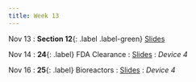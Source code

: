 ```yaml
---
title: Week 13
---
```


Nov 13
: **Section 12**{: .label .label-green}
[Slides](#)

Nov 14
: **24**{: .label} FDA Clearance
  : [Slides](#)
: _Device 4_

Nov 16
: **25**{: .label} Bioreactors
  : [Slides](#)
: _Device 4_
